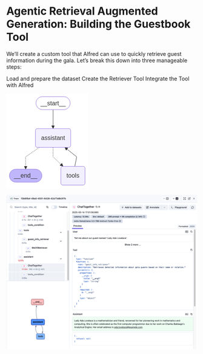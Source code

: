 # Agentic Retrieval Augmented Generation: Building the Guestbook Tool

We’ll create a custom tool that Alfred can use to quickly retrieve guest information during the gala. Let’s break this down into three manageable steps:

Load and prepare the dataset
Create the Retriever Tool
Integrate the Tool with Alfred

![compiled_graph](./compiled_graph.png)

![langfuse](./langfuse.png)

